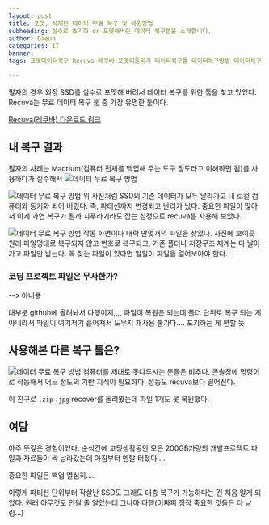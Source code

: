 ```yaml
---
layout: post
title: 포멧, 삭제된 데이터 무료 복구 및 복원방법
subheading: 실수로 초기화 or 포멧해버린 데이터 복구툴을 소개합니다.
author: Daeun
categories: IT
banner:
tags: 포멧데이터복구 Recuva 레쿠바 포멧되돌리기 테이터복구툴 데이터복구방법 데이터복구

---
```


필자의 경우 외장 SSD를 실수로 포맷해 버려서 데이터 복구를 위한 툴을 찾고 있었다. 
Recuva는 무료 데이터 복구 툴 중 가장 유명한 툴이다.

[Recuva(레쿠바) 다운로드 링크](https://recuva.softonic.kr/)

## 내 복구 결과

필자의 사례는 Macrium(컴퓨터 전체를 백업해 주는 도구 정도라고 이해하면 됨)를 사용하다가 실수해서 
![데이터 무료 복구 방법](https://user-images.githubusercontent.com/79370538/206180105-1e6e5f61-a784-438c-9568-8509c4b0928f.png)

![데이터 무료 복구 방법](https://user-images.githubusercontent.com/79370538/206180401-afb768a2-b7b4-480d-a58a-adcb533fd66d.png)
위 사진처럼 SSD의 기존 데이터가 모두 날라가고 내 로컬 컴퓨터와 동기화 되어 버렸다. 즉, 파티션까지 변경되고 난리가 났다. 중요한 파일이 많아서 이게 과연 복구가 될까 지푸라기라도 잡는 심정으로 recuva를 사용해 보았다.

![데이터 무료 복구 방법](https://user-images.githubusercontent.com/79370538/206180739-9f01430b-2b6c-4d10-802d-4fdcc5b067bf.png)
작동 화면이다 대략 만몇개의 파일을 찾았다. 사진에 보이듯 원래 파일명대로 복구되지 않고 번호로 복구되고, 기존 폴더나 저장구조 체계는 다 날아가고 파일만 남는다. 꼭 찾는 파일이 있다면 일일이 파일을 열어보아야 한다.

### 코딩 프로젝트 파일은 무사한가?
--> 아니용

대부분 github에 올려놔서 다행이지,,,,
파일이 복원은 되는데 폴더 단위로 복구 되는 게 아니라서 파일이 여기저기 흩어져서 도무지 재사용 불가다.... 포기하는 게 편할 듯

## 사용해본 다른 복구 툴은?
![데이터 무료 복구 방법](https://user-images.githubusercontent.com/79370538/206181957-2e540c76-3018-4607-91f3-803b86f7d10c.png)
컴퓨터를 제대로 못다루시는 분들은 비추다. 콘솔창에 명령어로 작동해서 어느 정도의 기반 지식이 필요하다. 성능도 recuva보다 떨어진다.

이 친구로 ```.zip``` ```.jpg``` recover를 돌려봤는데 파일 1개도 못 복원했다. 

## 여담
아주 뜻깊은 경험이었다. 순식간에 고딩생활동안 모은 200GB가량의 개발프로젝트 파일과 자료들이 싹 날라갔는데 아침부터 멘탈 터졌다....

중요한 파일은 백업 열심히.....

이렇게 파티션 단위부터 작살난 SSD도 그래도 대충 복구가 가능하다는 건 처음 알게 되었다. 원래 아무것도 안될 줄 알았는데 그나마 다행(어짜피 정작 중요한 것들은 다 날림...)